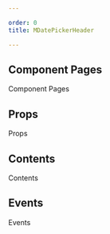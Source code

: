 ```yaml
---

order: 0
title: MDatePickerHeader

---
```

 
## Component Pages
 
Component Pages
 
## Props
 
Props
 
## Contents
 
Contents
 
## Events
 
Events
 
